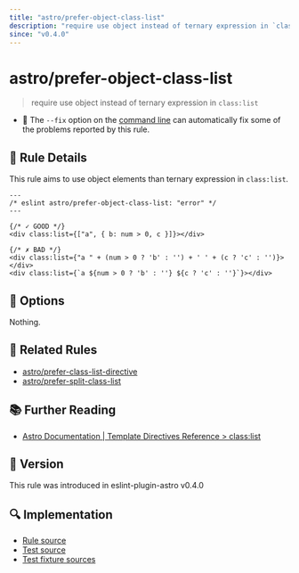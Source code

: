 ```yaml
---
title: "astro/prefer-object-class-list"
description: "require use object instead of ternary expression in `class:list`"
since: "v0.4.0"
---
```


# astro/prefer-object-class-list

> require use object instead of ternary expression in `class:list`

- :wrench: The `--fix` option on the [command line](https://eslint.org/docs/user-guide/command-line-interface#fixing-problems) can automatically fix some of the problems reported by this rule.

## :book: Rule Details

This rule aims to use object elements than ternary expression in `class:list`.

<ESLintCodeBlock fix>

<!--eslint-skip-->

```astro
---
/* eslint astro/prefer-object-class-list: "error" */
---

{/* ✓ GOOD */}
<div class:list={["a", { b: num > 0, c }]}></div>

{/* ✗ BAD */}
<div class:list={"a " + (num > 0 ? 'b' : '') + ' ' + (c ? 'c' : '')}></div>
<div class:list={`a ${num > 0 ? 'b' : ''} ${c ? 'c' : ''}`}></div>
```

</ESLintCodeBlock>

## :wrench: Options

Nothing.

## :couple: Related Rules

- [astro/prefer-class-list-directive]
- [astro/prefer-split-class-list]

[astro/prefer-class-list-directive]: ./prefer-class-list-directive.md
[astro/prefer-split-class-list]: ./prefer-split-class-list.md

## :books: Further Reading

- [Astro Documentation | Template Directives Reference > class:list](https://docs.astro.build/en/reference/directives-reference/#classlist)

## :rocket: Version

This rule was introduced in eslint-plugin-astro v0.4.0

## :mag: Implementation

- [Rule source](https://github.com/ota-meshi/eslint-plugin-astro/blob/main/src/rules/prefer-object-class-list.ts)
- [Test source](https://github.com/ota-meshi/eslint-plugin-astro/blob/main/tests/src/rules/prefer-object-class-list.ts)
- [Test fixture sources](https://github.com/ota-meshi/eslint-plugin-astro/tree/main/tests/fixtures/rules/prefer-object-class-list)
